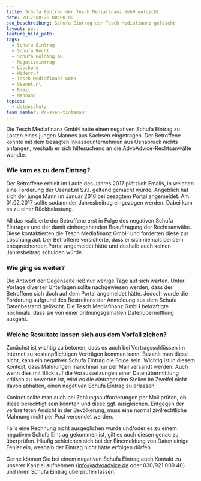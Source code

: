 ```yaml
---
title: Schufa Eintrag der Tesch Mediafinanz GmbH gelöscht
date: 2017-08-28 00:00:00
seo_beschreibung: Schufa Eintrag der Tesch Mediafinanz gelöscht
layout: post
feature_bild_path:
tags:
  - Schufa Eintrag
  - Schufa Recht
  - Schufa Holding AG
  - Negativeintrag
  - Löschung
  - Widerruf
  - Tesch Mediafinanz GmbH
  - Usenet.nl
  - Email
  - Mahnung
topics:
  - datenschutz
team_member: dr-sven-tintemann
---
```



Die Tesch Mediafinanz GmbH hatte einen negativen Schufa Eintrag zu Lasten eines jungen Mannes aus Sachsen eingetragen. Der Betroffene konnte mit dem besagten Inkassounternehmen aus Osnabr&uuml;ck nichts anfangen, weshalb er sich hilfesuchend an die AdvoAdvice-Rechtsanw&auml;lte wandte.

### Wie kam es zu dem Eintrag?

Der Betroffene erhielt im Laufe des Jahres 2017 pl&ouml;tzlich Emails, in welchen eine Forderung der Usenet.nl S.r.l. geltend gemacht wurde. Angeblich hat sich der junge Mann im Januar 2016 bei besagtem Portal angemeldet. Am 01.02.2017 sollte sodann der Jahresbeitrag eingezogen werden. Dabei kam es zu einer R&uuml;ckbelastung.

All das realisierte der Betroffene erst in Folge des negativen Schufa Eintrages und der damit einhergehenden Beauftragung der Rechtsanw&auml;lte. Diese kontaktierten die Tesch Mediafinanz GmbH und forderten diese zur L&ouml;schung auf. Der Betroffene versicherte, dass er sich niemals bei dem entsprechenden Portal angemeldet h&auml;tte und deshalb auch keinen Jahresbeitrag schulden w&uuml;rde.

### Wie ging es weiter?

Die Antwort der Gegenseite lie&szlig; nur wenige Tage auf sich warten. Unter Vorlage diverser Unterlagen sollte nachgewiesen werden, dass der Betroffene sich doch auf dem Portal angemeldet h&auml;tte. Jedoch wurde die Forderung aufgrund des Bestreitens der Anmeldung aus dem Schufa Datenbestand gel&ouml;scht. Die Tesch Mediafinanz GmbH bekr&auml;ftigte nochmals, dass sie von einer ordnungsgem&auml;&szlig;en Daten&uuml;bermittlung ausgeht.

### Welche Resultate lassen sich aus dem Vorfall ziehen?

Zun&auml;chst ist wichtig zu betonen, dass es auch bei Vertragsschl&uuml;ssen im Internet zu kostenpflichtigen Vertr&auml;gen kommen kann. Bezahlt man diese nicht, kann ein negativer Schufa Eintrag die Folge sein. Wichtig ist in diesem Kontext, dass Mahnungen manchmal nur per Mail versandt werden. Auch wenn dies mit Blick auf die Voraussetzungen einer Daten&uuml;bermittlung kritisch zu bewerten ist, wird es die eintragenden Stellen im Zweifel nicht davon abhalten, einen negativen Schufa Eintrag zu erlassen.

Konkret sollte man auch bei Zahlungsaufforderungen per Mail pr&uuml;fen, ob diese berechtigt sein k&ouml;nnten und diese ggf. ausgleichen. Entgegen der verbreiteten Ansicht in der Bev&ouml;lkerung, muss eine normal zivilrechtliche Mahnung nicht per Post versendet werden.

Falls eine Rechnung nicht ausgeglichen wurde und/oder es zu einem negativen Schufa Eintrag gekommen ist, gilt es auch diesen genau zu &uuml;berpr&uuml;fen. H&auml;ufig schleichen sich bei der Einemeldung von Daten einige Fehler ein, weshalb der Eintrag nicht h&auml;tte erfolgen d&uuml;rfen.

Gerne k&ouml;nnen Sie bei einem negativen Schufa Eintrag auch Kontakt zu unserer Kanzlei aufnehmen (info@advoadvice.de oder 030/921 000 40) und ihren Schufa Eintrag &uuml;berpr&uuml;fen lassen.